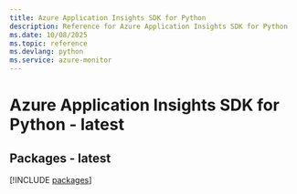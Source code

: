 ```yaml
---
title: Azure Application Insights SDK for Python
description: Reference for Azure Application Insights SDK for Python
ms.date: 10/08/2025
ms.topic: reference
ms.devlang: python
ms.service: azure-monitor
---
```

# Azure Application Insights SDK for Python - latest
## Packages - latest
[!INCLUDE [packages](application-insights-index.md)]